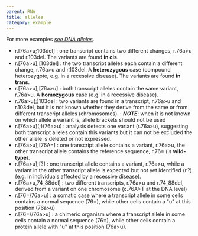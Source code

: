 ```yaml
---
parent: RNA
title: alleles
category: example
---
```


For more examples [_see DNA alleles_](/recommendations/DNA/variant/alleles/).

*	r.[76a>u;103del]
	: one transcript contains two different changes, r.76a>u and r.103del. The variants are found **in cis**.
*	r.[76a>u];[103del]
	: the two transcript alleles each contain a different change, r.76a>u and r.103del. A **heterozygous** case (compound heterozygote, e.g. in a recessive disease). The variants are found **in trans**.
*	r.[76a>u];[76a>u]
	: both transcript alleles contain the same variant, r.76a>u. A **homozygous** case (e.g. in a recessive disease).
*	r.76a>u(;)103del
	: two variants are found in a transcript, r.76a>u and r.103del, but it is not known whether they derive from the same or from different transcript alleles (chromosomes).
	: _**NOTE**_: when it is not known on which allele a variant is, allele brackets should not be used
*	r.[76a>u]\(;)(76a>u)
	: analysis detects one variant (r.76a>u), suggesting both transcript alleles contain this variants but it can not be excluded the other allele is deleted or not expressed.
*	r.[76a>u];[76A=]
	: one transcript allele contains a variant, r.76a>u, the other transcript allele contains the reference sequence, r.76= (is **wild-type**).
*	r.[76a>u];[?]
	: one transcript allele contains a variant, r.76a>u, while a variant in the other transcript allele is expected but not yet identified (r.?) (e.g. in individuals affected by a recessive disease).
*	r.[76a>u,74\_88del]
	: two different transcripts, r.76a>u and r.74\_88del, derived from a variant on one chromosome (c.76A>T at the DNA level)
*	r.[76=/76a>u]
	: a somatic case where a transcript allele in some cells contains a normal sequence (76=), while other cells contain a "u" at this position (76a>u)  
*	r.[76=//76a>u]
	: a chimeric organism where a transcript allele in some cells contain a normal sequence (76=), while other cells contain a protein allele with "u" at this position (76a>u).
